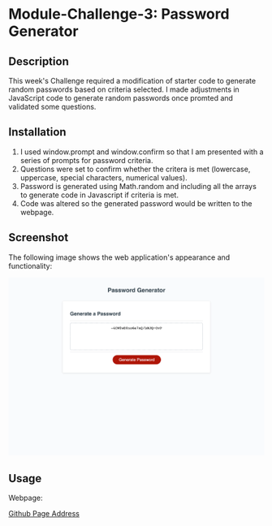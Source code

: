 # Module-Challenge-3: Password Generator

## Description

This week's Challenge required a modification of starter code to generate random passwords based on criteria selected. 
I made adjustments in JavaScript code to generate random passwords once promted and validated some questions. 


## Installation
1. I used window.prompt and window.confirm so that I am presented with a series of prompts for password criteria.
2. Questions were set to confirm whether the critera is met (lowercase, uppercase, special characters, numerical values).
3. Password is generated using Math.random and including all the arrays to generate code in Javascript if criteria is met.
4. Code was altered so the generated password would be written to the webpage.

## Screenshot

The following image shows the web application's appearance and functionality:

![screenshot-of-website-image](./Images/127.0.0.1_5500_index.html.png)


## Usage

Webpage:

 [Github Page Address](https://github.com/delacruzjonathan/Module-3-Challenge)


